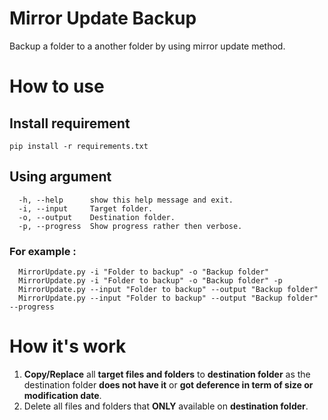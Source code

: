 # Mirror Update Backup
Backup a folder to a another folder by using mirror update method.

# How to use
## Install requirement
    pip install -r requirements.txt
## Using argument
      -h, --help      show this help message and exit.
      -i, --input     Target folder.
      -o, --output    Destination folder.
      -p, --progress  Show progress rather then verbose.
### For example :
      MirrorUpdate.py -i "Folder to backup" -o "Backup folder"
      MirrorUpdate.py -i "Folder to backup" -o "Backup folder" -p
      MirrorUpdate.py --input "Folder to backup" --output "Backup folder"
      MirrorUpdate.py --input "Folder to backup" --output "Backup folder" --progress
# How it's work
1. **Copy/Replace** all **target files and folders** to **destination folder** as the destination folder **does not have it** or **got deference in term of size or modification date**.
2. Delete all files and folders that **ONLY** available on **destination folder**.